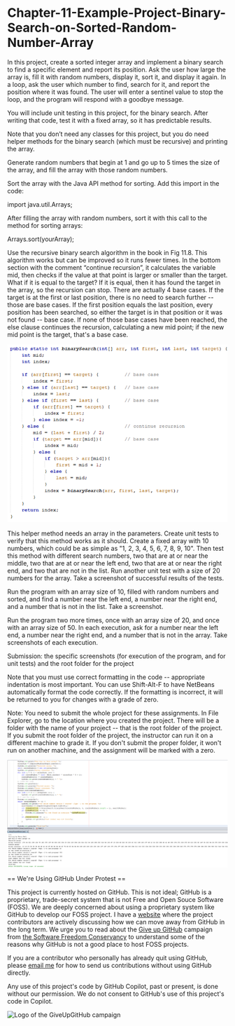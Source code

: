 # Chapter-11-Example-Project-Binary-Search-on-Sorted-Random-Number-Array
In this project, create a sorted integer array and implement a binary search to find a specific element and report its position. Ask the user how large the array is, fill it with random numbers, display it, sort it, and display it again. In a loop, ask the user which number to find, search for it, and report the position where it was found. The user will enter a sentinel value to stop the loop, and the program will respond with a goodbye message.

You will include unit testing in this project, for the binary search. After writing that code, test it with a fixed array, so it has predictable results. 

Note that you don’t need any classes for this project, but you do need helper methods for the binary search (which must be recursive) and printing the array.  

Generate random numbers that begin at 1 and go up to 5 times the size of the array, and fill the array with those random numbers.  

Sort the array with the Java API method for sorting. Add this import in the code:       

import java.util.Arrays;  

After filling the array with random numbers, sort it with this call to the method for sorting arrays:       

Arrays.sort(yourArray);  

Use the recursive binary search algorithm in the book in Fig 11.8. This algorithm works but can be improved so it runs fewer times. In the bottom section with the comment “continue recursion”, it calculates the variable mid, then checks if the value at that point is larger or smaller than the target. What if it is equal to the target? If it is equal, then it has found the target in the array, so the recursion can stop. There are actually 4 base cases. If the target is at the first or last position, there is no need to search further -- those are base cases. If the first position equals the last position, every position has been searched, so either the target is in that position or it was not found -- base case. If none of those base cases have been reached, the else clause continues the recursion, calculating a new mid point;  if the new mid point is the target, that's a base case. 

![binarySearchRecursive](https://github.com/bell-kevin/Chapter-11-Example-Project-Binary-Search-on-Sorted-Random-Number-Array/blob/main/c11-binary-correction.PNG)

This helper method needs an array in the parameters. Create unit tests to verify that this method works as it should. Create a fixed array with 10 numbers, which could be as simple as "1, 2, 3, 4, 5, 6, 7, 8, 9, 10". Then test this method with different search numbers, two that are at or near the middle, two that are at or near the left end, two that are at or near the right end, and two that are not in the list. Run another unit test with a size of 20 numbers for the array. Take a screenshot of successful results of the tests.  

Run the program with an array size of 10, filled with random numbers and sorted, and find a number near the left end, a number near the right end, and a number that is not in the list. Take a screenshot.  

Run the program two more times, once with an array size of 20, and once with an array size of 50. In each execution, ask for a number near the left end, a number near the right end, and a number that is not in the array. Take screenshots of each execution.     

Submission: the specific screenshots (for execution of the program, and for unit tests) and the root folder for the project  

Note that you must use correct formatting in the code -- appropriate indentation is most important. You can use Shift-Alt-F to have NetBeans automatically format the code correctly. If the formatting is incorrect, it will be returned to you for changes with a grade of zero.  

Note: You need to submit the whole project for these assignments. In File Explorer, go to the location where you created the project. There will be a folder with the name of your project -- that is the root folder of the project.  If you submit the root folder of the project, the instructor can run it on a different machine to grade it. If you don't submit the proper folder, it won't run on another machine, and the assignment will be marked with a zero.

![binarySearchRecursive](https://github.com/bell-kevin/Chapter-11-Example-Project-Binary-Search-on-Sorted-Random-Number-Array/blob/main/Capture.PNG)


== We're Using GitHub Under Protest ==

This project is currently hosted on GitHub.  This is not ideal; GitHub is a
proprietary, trade-secret system that is not Free and Open Souce Software
(FOSS).  We are deeply concerned about using a proprietary system like GitHub
to develop our FOSS project. I have a [website](bellKevin.me) where the
project contributors are actively discussing how we can move away from GitHub
in the long term.  We urge you to read about the [Give up GitHub](https://GiveUpGitHub.org) campaign 
from [the Software Freedom Conservancy](https://sfconservancy.org) to understand some of the reasons why GitHub is not 
a good place to host FOSS projects.

If you are a contributor who personally has already quit using GitHub, please
[email me](bellKevin.me) for how to send us contributions without
using GitHub directly.

Any use of this project's code by GitHub Copilot, past or present, is done
without our permission.  We do not consent to GitHub's use of this project's
code in Copilot.

![Logo of the GiveUpGitHub campaign](https://sfconservancy.org/img/GiveUpGitHub.png)

